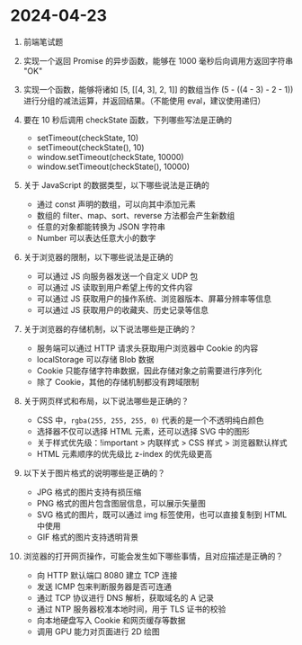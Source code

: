 # 2024-04-23

1. 前端笔试题

2. 实现一个返回 Promise 的异步函数，能够在 1000 毫秒后向调用方返回字符串 "OK"

3. 实现一个函数，能够将诸如 [5, [[4, 3], 2, 1]] 的数组当作 (5 - ((4 - 3) - 2 - 1)) 进行分组的减法运算，并返回结果。（不能使用 eval，建议使用递归）

4. 要在 10 秒后调用 checkState 函数，下列哪些写法是正确的

    - setTimeout(checkState, 10)
    - setTimeout(checkState(), 10)
    - window.setTimeout(checkState, 10000)
    - window.setTimeout(checkState(), 10000)

5. 关于 JavaScript 的数据类型，以下哪些说法是正确的
    - 通过 const 声明的数组，可以向其中添加元素
    - 数组的 filter、map、sort、reverse 方法都会产生新数组
    - 任意的对象都能转换为 JSON 字符串
    - Number 可以表达任意大小的数字

6. 关于浏览器的限制，以下哪些说法是正确的
    - 可以通过 JS 向服务器发送一个自定义 UDP 包
    - 可以通过 JS 读取到用户希望上传的文件内容
    - 可以通过 JS 获取用户的操作系统、浏览器版本、屏幕分辨率等信息
    - 可以通过 JS 获取用户的收藏夹、历史记录等信息

7. 关于浏览器的存储机制，以下说法哪些是正确的？
    - 服务端可以通过 HTTP 请求头获取用户浏览器中 Cookie 的内容
    - localStorage 可以存储 Blob 数据
    - Cookie 只能存储字符串数据，因此存储对象之前需要进行序列化
    - 除了 Cookie，其他的存储机制都没有跨域限制

8. 关于网页样式和布局，以下说法哪些是正确的？
    - CSS 中，`rgba(255, 255, 255, 0)` 代表的是一个不透明纯白颜色
    - 选择器不仅可以选择 HTML 元素，还可以选择 SVG 中的图形
    - 关于样式优先级：!important > 内联样式 > CSS 样式 > 浏览器默认样式
    - HTML 元素顺序的优先级比 z-index 的优先级更高

9. 以下关于图片格式的说明哪些是正确的？
    - JPG 格式的图片支持有损压缩
    - PNG 格式的图片包含图层信息，可以展示矢量图
    - SVG 格式的图片，既可以通过 img 标签使用，也可以直接复制到 HTML 中使用
    - GIF 格式的图片支持透明背景

10. 浏览器的打开网页操作，可能会发生如下哪些事情，且对应描述是正确的？
    - 向 HTTP 默认端口 8080 建立 TCP 连接
    - 发送 ICMP 包来判断服务器是否可连通
    - 通过 TCP 协议进行 DNS 解析，获取域名的 A 记录
    - 通过 NTP 服务器校准本地时间，用于 TLS 证书的校验
    - 向本地硬盘写入 Cookie 和网页缓存等数据
    - 调用 GPU 能力对页面进行 2D 绘图
